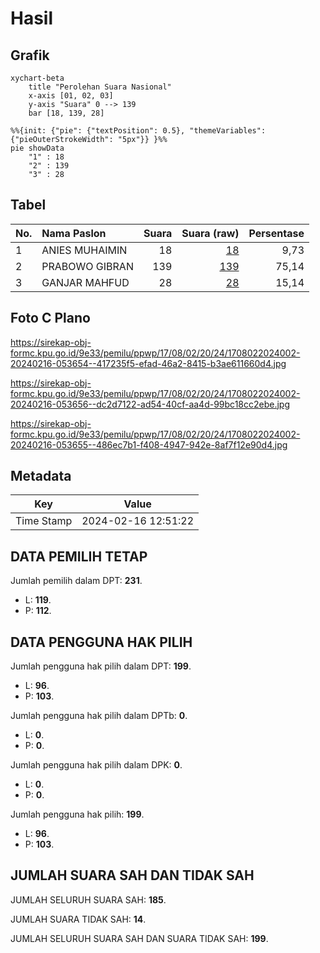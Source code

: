 # Hasil

## Grafik

```mermaid
xychart-beta
    title "Perolehan Suara Nasional"
    x-axis [01, 02, 03]
    y-axis "Suara" 0 --> 139
    bar [18, 139, 28]
```

```mermaid
%%{init: {"pie": {"textPosition": 0.5}, "themeVariables": {"pieOuterStrokeWidth": "5px"}} }%%
pie showData
    "1" : 18
    "2" : 139
    "3" : 28
```

## Tabel

| No. | Nama Paslon    | Suara | Suara (raw) | Persentase |
|:--- |:-------------- | -----:| -----------:| ----------:|
| 1   | ANIES MUHAIMIN | 18    | [18][p-1]   | 9,73       |
| 2   | PRABOWO GIBRAN | 139   | [139][p-2]  | 75,14      |
| 3   | GANJAR MAHFUD  | 28    | [28][p-3]   | 15,14      |


[p-1]: https://github.com/gigit-pemilu/pemilu-2024/blob/main/pilpres/hitung-suara/sub/17-bengkulu/sub/08-kepahiang/sub/02-ujan-mas/sub/2024-daspetah-ii/sub/002-tps/sub/paslon-1.txt
[p-2]: https://github.com/gigit-pemilu/pemilu-2024/blob/main/pilpres/hitung-suara/sub/17-bengkulu/sub/08-kepahiang/sub/02-ujan-mas/sub/2024-daspetah-ii/sub/002-tps/sub/paslon-2.txt
[p-3]: https://github.com/gigit-pemilu/pemilu-2024/blob/main/pilpres/hitung-suara/sub/17-bengkulu/sub/08-kepahiang/sub/02-ujan-mas/sub/2024-daspetah-ii/sub/002-tps/sub/paslon-3.txt

## Foto C Plano

https://sirekap-obj-formc.kpu.go.id/9e33/pemilu/ppwp/17/08/02/20/24/1708022024002-20240216-053654--417235f5-efad-46a2-8415-b3ae611660d4.jpg

https://sirekap-obj-formc.kpu.go.id/9e33/pemilu/ppwp/17/08/02/20/24/1708022024002-20240216-053656--dc2d7122-ad54-40cf-aa4d-99bc18cc2ebe.jpg

https://sirekap-obj-formc.kpu.go.id/9e33/pemilu/ppwp/17/08/02/20/24/1708022024002-20240216-053655--486ec7b1-f408-4947-942e-8af7f12e90d4.jpg


## Metadata

| Key        | Value               |
| ---------- | ------------------- |
| Time Stamp | 2024-02-16 12:51:22 |


## DATA PEMILIH TETAP

Jumlah pemilih dalam DPT: **231**.
 * L: **119**.
 * P: **112**.

## DATA PENGGUNA HAK PILIH

Jumlah pengguna hak pilih dalam DPT: **199**.
 * L: **96**.
 * P: **103**.

Jumlah pengguna hak pilih dalam DPTb: **0**.
 * L: **0**.
 * P: **0**.

Jumlah pengguna hak pilih dalam DPK: **0**.
 * L: **0**.
 * P: **0**.

Jumlah pengguna hak pilih: **199**.
 * L: **96**.
 * P: **103**.

## JUMLAH SUARA SAH DAN TIDAK SAH

JUMLAH SELURUH SUARA SAH: **185**.

JUMLAH SUARA TIDAK SAH: **14**.

JUMLAH SELURUH SUARA SAH DAN SUARA TIDAK SAH: **199**.


